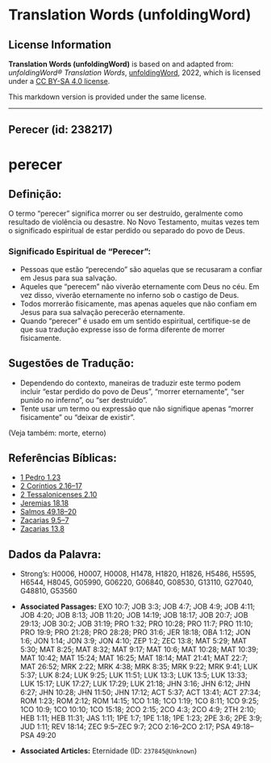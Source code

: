 # Translation Words (unfoldingWord)

## License Information

**Translation Words (unfoldingWord)** is based on and adapted from: _unfoldingWord® Translation Words_, [unfoldingWord](https://unfoldingword.org/utw), 2022, which is licensed under a [CC BY-SA 4.0 license](https://creativecommons.org/licenses/by-sa/4.0/legalcode.en).

This markdown version is provided under the same license.



--------------------------------

## Perecer (id: 238217)

perecer
=======

Definição:
----------

O termo “perecer” significa morrer ou ser destruído, geralmente como resultado de violência ou desastre. No Novo Testamento, muitas vezes tem o significado espiritual de estar perdido ou separado do povo de Deus.

### Significado Espiritual de “Perecer”:

* Pessoas que estão “perecendo” são aquelas que se recusaram a confiar em Jesus para sua salvação.
* Aqueles que “perecem” não viverão eternamente com Deus no céu. Em vez disso, viverão eternamente no inferno sob o castigo de Deus.
* Todos morrerão fisicamente, mas apenas aqueles que não confiam em Jesus para sua salvação perecerão eternamente.
* Quando “perecer” é usado em um sentido espiritual, certifique\-se de que sua tradução expresse isso de forma diferente de morrer fisicamente.

Sugestões de Tradução:
----------------------

* Dependendo do contexto, maneiras de traduzir este termo podem incluir “estar perdido do povo de Deus”, “morrer eternamente”, “ser punido no inferno”, ou “ser destruído”.
* Tente usar um termo ou expressão que não signifique apenas “morrer fisicamente” ou “deixar de existir”.

(Veja também: morte, eterno)

Referências Bíblicas:
---------------------

* [1 Pedro 1\.23](https://ref.ly/1Pet1:23)
* [2 Coríntios 2\.16–17](https://ref.ly/2Cor2:16-2Cor2:17)
* [2 Tessalonicenses 2\.10](https://ref.ly/2Thess2:10)
* [Jeremias 18\.18](https://ref.ly/Jer18:18)
* [Salmos 49\.18–20](https://ref.ly/Ps49:18-Ps49:20)
* [Zacarias 9\.5–7](https://ref.ly/Zech9:5-Zech9:7)
* [Zacarias 13\.8](https://ref.ly/Zech13:8)

Dados da Palavra:
-----------------

* Strong’s: H0006, H0007, H0008, H1478, H1820, H1826, H5486, H5595, H6544, H8045, G05990, G06220, G06840, G08530, G13110, G27040, G48810, G53560

* **Associated Passages:** EXO 10:7; JOB 3:3; JOB 4:7; JOB 4:9; JOB 4:11; JOB 4:20; JOB 8:13; JOB 11:20; JOB 14:19; JOB 18:17; JOB 20:7; JOB 29:13; JOB 30:2; JOB 31:19; PRO 1:32; PRO 10:28; PRO 11:7; PRO 11:10; PRO 19:9; PRO 21:28; PRO 28:28; PRO 31:6; JER 18:18; OBA 1:12; JON 1:6; JON 1:14; JON 3:9; JON 4:10; ZEP 1:2; ZEC 13:8; MAT 5:29; MAT 5:30; MAT 8:25; MAT 8:32; MAT 9:17; MAT 10:6; MAT 10:28; MAT 10:39; MAT 10:42; MAT 15:24; MAT 16:25; MAT 18:14; MAT 21:41; MAT 22:7; MAT 26:52; MRK 2:22; MRK 4:38; MRK 8:35; MRK 9:22; MRK 9:41; LUK 5:37; LUK 8:24; LUK 9:25; LUK 11:51; LUK 13:3; LUK 13:5; LUK 13:33; LUK 15:17; LUK 17:27; LUK 17:29; LUK 21:18; JHN 3:16; JHN 6:12; JHN 6:27; JHN 10:28; JHN 11:50; JHN 17:12; ACT 5:37; ACT 13:41; ACT 27:34; ROM 1:23; ROM 2:12; ROM 14:15; 1CO 1:18; 1CO 1:19; 1CO 8:11; 1CO 9:25; 1CO 10:9; 1CO 10:10; 1CO 15:18; 2CO 2:15; 2CO 4:3; 2CO 4:9; 2TH 2:10; HEB 1:11; HEB 11:31; JAS 1:11; 1PE 1:7; 1PE 1:18; 1PE 1:23; 2PE 3:6; 2PE 3:9; JUD 1:11; REV 18:14; ZEC 9:5–ZEC 9:7; 2CO 2:16–2CO 2:17; PSA 49:18–PSA 49:20
* **Associated Articles:** Eternidade (ID: `237845@Unknown`)

